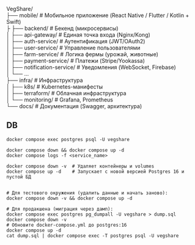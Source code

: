 

VegShare/  
├── mobile/          # Мобильное приложение (React Native / Flutter / Kotlin + Swift)  
├
├── backend/             # Бекенд (микросервисы)  
│   ├── api-gateway/     # Единая точка входа (Nginx/Kong)  
│   ├── auth-service/    # Аутентификация (JWT/OAuth2)  
│   ├── user-service/    # Управление пользователями  
│   ├── farm-service/    # Логика фермы (урожай, животные)  
│   ├── payment-service/ # Платежи (Stripe/Yookassa)  
│   ├── notification-service/ # Уведомления (WebSocket, Firebase)  
│   └── ...  
├── infra/               # Инфраструктура  
│   ├── k8s/            # Kubernetes-манифесты  
│   ├── terraform/      # Облачная инфраструктура  
│   └── monitoring/     # Grafana, Prometheus  
└── docs/               # Документация (Swagger, архитектура)


## DB

```
docker compose exec postgres psql -U vegshare
```

```
docker compose down && docker compose up -d
docker compose logs -f <service_name>

docker compose down -v  # Удаляет контейнеры и volumes
docker compose up -d    # Запускает с новой версией Postgres 16 и пустой БД


# Для тестового окружения (удалить данные и начать заново):
docker compose down -v && docker compose up -d

# Для продакшена (миграция через дамп):
docker compose exec postgres pg_dumpall -U vegshare > dump.sql
docker compose down -v
# Обновите docker-compose.yml до postgres:16
docker compose up -d
cat dump.sql | docker compose exec -T postgres psql -U vegshare
```
